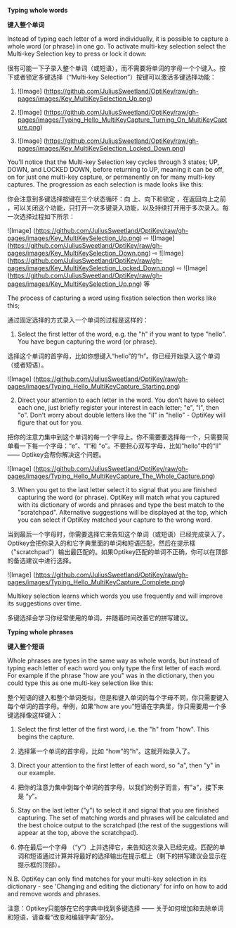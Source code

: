 **Typing whole words**

**键入整个单词**

Instead of typing each letter of a word individually, it is possible to capture a whole word (or phrase) in one go. To activate multi-key selection select the Multi-key Selection key to press or lock it down:

很有可能一下子录入整个单词（或短语），而不需要将单词的字母一个个键入。按下或者锁定多键选择（“Multi-key Selection”）按键可以激活多键选择功能：

1. ![Image] (https://github.com/JuliusSweetland/OptiKey/raw/gh-pages/images/Key_MultiKeySelection_Up.png)

2. ![Image] (https://github.com/JuliusSweetland/OptiKey/raw/gh-pages/images/Typing_Hello_MultiKeyCapture_Turning_On_MultiKeyCapture.png)

3. ![Image] (https://github.com/JuliusSweetland/OptiKey/raw/gh-pages/images/Key_MultiKeySelection_Locked_Down.png)

You'll notice that the Multi-key Selection key cycles through 3 states; UP, DOWN, and LOCKED DOWN, before returning to UP, meaning it can be off, on for just one multi-key capture, or permanently on for many multi-key captures. The progression as each selection is made looks like this:

你会注意到多键选择按键在三个状态循环：向 上、向下和锁定 ，在返回向上之前 ，可以关闭这个功能，只打开一次多键录入功能，以及持续打开用于多次录入。每一次选择过程如下所示：

![Image] (https://github.com/JuliusSweetland/OptiKey/raw/gh-pages/images/Key_MultiKeySelection_Up.png) ⇨ ![Image] (https://github.com/JuliusSweetland/OptiKey/raw/gh-pages/images/Key_MultiKeySelection_Down.png) ⇨ ![Image] (https://github.com/JuliusSweetland/OptiKey/raw/gh-pages/images/Key_MultiKeySelection_Locked_Down.png) ⇨  ![Image] (https://github.com/JuliusSweetland/OptiKey/raw/gh-pages/images/Key_MultiKeySelection_Up.png) 等

The process of capturing a word using fixation selection then works like this;

通过固定选择的方式录入一个单词的过程是这样的：

1. Select the first letter of the word, e.g. the "h" if you want to type "hello". You have begun capturing the word (or phrase).

选择这个单词的首字母，比如你想键入“hello”的“h”。你已经开始录入这个单词（或者短语）。

![Image] (https://github.com/JuliusSweetland/OptiKey/raw/gh-pages/images/Typing_Hello_MultiKeyCapture_Starting.png)

2. Direct your attention to each letter in the word. You don't have to select each one, just briefly register your interest in each letter; "e", "l", then "o". Don't worry about double letters like the "ll" in "hello" - OptiKey will figure that out for you.

把你的注意力集中到这个单词的每一个字母上。你不需要要选择每一个，只需要简单看一下每一个字母：“e”、“l”和 “o”。不要担心双写字母，比如“hello”中的“ll” —— Optikey会帮你解决这个问题。

![Image] (https://github.com/JuliusSweetland/OptiKey/raw/gh-pages/images/Typing_Hello_MultiKeyCapture_The_Whole_Capture.png)

3. When you get to the last letter select it to signal that you are finished capturing the word (or phrase). OptiKey will match what you captured with its dictionary of words and phrases and type the best match to the "scratchpad". Alternative suggestions will be displayed at the top, which you can select if OptiKey matched your capture to the wrong word.

当到最后一个字母时，你需要选择它来告知这个单词（或短语）已经完成录入了。Optikey会把你录入的和它字典里面的单词和短语匹配，然后在提示框（"scratchpad"）输出最匹配的。如果Optikey匹配的单词不正确，你可以在顶部的备选建议中进行选择。

![Image] (https://github.com/JuliusSweetland/OptiKey/raw/gh-pages/images/Typing_Hello_MultiKeyCapture_Complete.png)

Multikey selection learns which words you use frequently and will improve its suggestions over time.

多键选择会学习你经常使用的单词，并随着时间改善它的拼写建议。

**Typing whole phrases**

**键入整个短语**

Whole phrases are types in the same way as whole words, but instead of typing each letter of each word you only type the first letter of each word. For example if the phrase "how are you" was in the dictionary, then you could type this as one multi-key selection like this:

整个短语的键入和整个单词类似，但是和键入单词的每个字母不同，你只需要键入每个单词的首字母。举例，如果“how are you”短语在字典里，你只需要用一个多键选择像这样键入：

1. Select the first letter of the first word, i.e. the "h" from "how". This begins the capture.

1. 选择第一个单词的首字母，比如 “how”的“h”。这就开始录入了。

2. Direct your attention to the first letter of each word, so "a", then "y" in our example.

2. 把你的注意力集中到每个单词的首字母，以我们的例子而言，有"a"，接下来是 “y”。

3. Stay on the last letter ("y") to select it and signal that you are finished capturing. The set of matching words and phrases will be calculated and the best choice output to the scratchpad (the rest of the suggestions will appear at the top, above the scratchpad).

3. 停在最后一个字母 （“y”）上并选择它，来告知这次录入已经完成。匹配的单词和短语通过计算并将最好的选择输出在提示框上（剩下的拼写建议会显示在提示框的顶部）。

N.B. OptiKey can only find matches for your multi-key selection in its dictionary - see 'Changing and editing the dictionary' for info on how to add and remove words and phrases.

注意：Optikey只能够在它的字典中找到多键选择 —— 关于如何增加和去除单词和短语，请查看“改变和编辑字典”部分。
